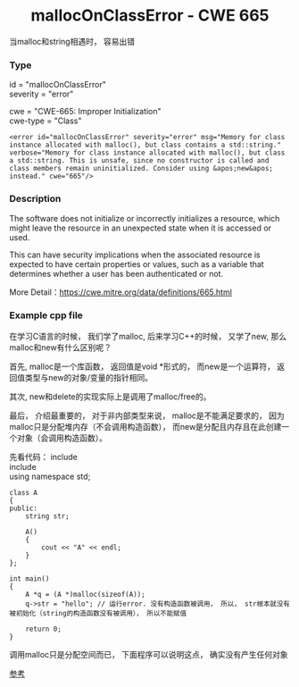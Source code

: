 # <center> mallocOnClassError - CWE 665

当malloc和string相遇时， 容易出错

### Type

id = "mallocOnClassError"  
severity = "error"

cwe = "CWE-665: Improper Initialization"  
cwe-type = "Class"

    <error id="mallocOnClassError" severity="error" msg="Memory for class instance allocated with malloc(), but class contains a std::string." verbose="Memory for class instance allocated with malloc(), but class a std::string. This is unsafe, since no constructor is called and class members remain uninitialized. Consider using &apos;new&apos; instead." cwe="665"/>



### Description

The software does not initialize or incorrectly initializes a resource, which might leave the resource in an unexpected state when it is accessed or used.

This can have security implications when the associated resource is expected to have certain properties or values, such as a variable that determines whether a user has been authenticated or not.

More Detail：https://cwe.mitre.org/data/definitions/665.html  



### Example cpp file

在学习C语言的时候， 我们学了malloc, 后来学习C++的时候， 又学了new, 那么malloc和new有什么区别呢？

首先, malloc是一个库函数， 返回值是void *形式的， 而new是一个运算符， 返回值类型与new的对象/变量的指针相同。

其次, new和delete的实现实际上是调用了malloc/free的。

最后， 介绍最重要的， 对于非内部类型来说， malloc是不能满足要求的， 因为malloc只是分配堆内存（不会调用构造函数）， 而new是分配且内存且在此创建一个对象（会调用构造函数）。

先看代码：
	include <iostream>  
	include <string>  
	using namespace std;  
	  
	class A            
	{  
	public:  
	    string str;  
	  
	    A()  
	    {  
	        cout << "A" << endl;  
	    }  
	};  
	  
	int main()   
	{  
	    A *q = (A *)malloc(sizeof(A));  
	    q->str = "hello"; // 运行error. 没有构造函数被调用， 所以， str根本就没有被初始化（string的构造函数没有被调用）， 所以不能赋值  
	  
	    return 0;  
	}  

调用malloc只是分配空间而已， 下面程序可以说明这点， 确实没有产生任何对象

[参考](https://blog.csdn.net/stpeace/article/details/41663381)
